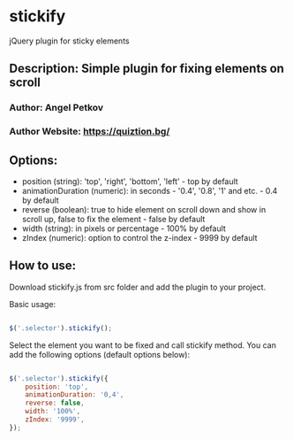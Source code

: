 # stickify
jQuery plugin for sticky elements

 
## Description: Simple plugin for fixing elements on scroll

### Author: Angel Petkov
### Author Website: https://quiztion.bg/

## Options:
- position (string): 'top', 'right', 'bottom', 'left' - top by default
- animationDuration (numeric): in seconds - '0.4', '0.8', '1' and etc. - 0.4 by default
- reverse (boolean): true to hide element on scroll down and show in scroll up, false to fix the element - false by default
- width (string): in pixels or percentage - 100% by default
- zIndex (numeric): option to control the z-index - 9999 by default

## How to use:

Download stickify.js from src folder and add the plugin to your project.

Basic usage:

```js

$('.selector').stickify();

```

Select the element you want to be fixed and call stickify method. You can add the following options (default options below): 

```js

$('.selector').stickify({
    position: 'top',
    animationDuration: '0,4',
    reverse: false,
    width: '100%',
    zIndex: '9999',
});

```
